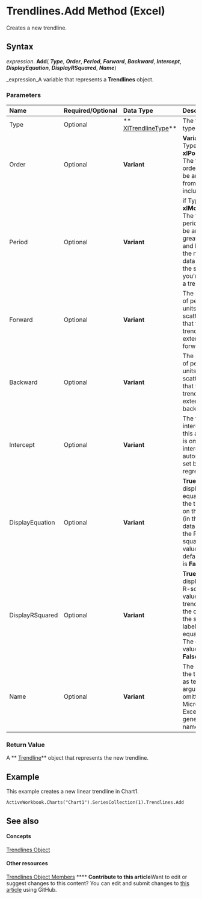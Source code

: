 
# Trendlines.Add Method (Excel)

Creates a new trendline.


## Syntax

 _expression_. **Add**( **_Type_**,  **_Order_**,  **_Period_**,  **_Forward_**,  **_Backward_**,  **_Intercept_**,  **_DisplayEquation_**,  **_DisplayRSquared_**,  **_Name_**)

 _expression_A variable that represents a  **Trendlines** object.


### Parameters



|**Name**|**Required/Optional**|**Data Type**|**Description**|
|:-----|:-----|:-----|:-----|
|Type|Optional| ** [XlTrendlineType](00a95fb4-00f7-7630-2298-ef3bd7331f89.md)**|The trendline type.|
|Order|Optional| **Variant**| **Variant**. if Type is **xlPolynomial**. The trendline order. Must be an integer from 2 to 6, inclusive.|
|Period|Optional| **Variant**|if Type is **xlMovingAvg**. The trendline period. Must be an integer greater than 1 and less than the number of data points in the series you're adding a trendline to.|
|Forward|Optional| **Variant**|The number of periods (or units on a scatter chart) that the trendline extends forward.|
|Backward|Optional| **Variant**|The number of periods (or units on a scatter chart) that the trendline extends backward.|
|Intercept|Optional| **Variant**|The trendline intercept. If this argument is omitted, the intercept is automatically set by the regression.|
|DisplayEquation|Optional| **Variant**| **True** to display the equation of the trendline on the chart (in the same data label as the R-squared value). The default value is **False**.|
|DisplayRSquared|Optional| **Variant**| **True** to display the R-squared value of the trendline on the chart (in the same data label as the equation). The default value is **False**.|
|Name|Optional| **Variant**|The name of the trendline as text. If this argument is omitted, Microsoft Excel generates a name.|

### Return Value

A  ** [Trendline](5c04b065-57f4-a059-7c22-50612bd727ea.md)** object that represents the new trendline.


## Example

This example creates a new linear trendline in Chart1.


```
ActiveWorkbook.Charts("Chart1").SeriesCollection(1).Trendlines.Add
```


## See also


#### Concepts


 [Trendlines Object](752cde45-c628-7550-6c88-07405821e348.md)
#### Other resources


 [Trendlines Object Members](3d9e89b0-a943-7ff7-2e5f-cdcf7abcc0b5.md)
****   **Contribute to this article**Want to edit or suggest changes to this content? You can edit and submit changes to  [this article](https://github.com/jhershey00/VBA_Excel_Test/OpenXMLCon/articles/4d86029e-3c42-2d81-69d3-94d8dc072ccd.md) using GitHub.

